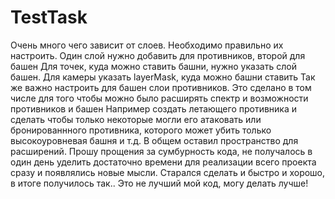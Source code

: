 # TestTask
Очень много чего зависит от слоев. Необходимо правильно их настроить. Один слой нужно добавить для противников, второй для башен
Для точек, куда можно ставить башни, нужно указать слой башен. Для камеры указать layerMask, куда можно башни ставить
Так же важно настроить для башен слои противников. Это сделано в том числе для того чтобы можно было расширять спектр и возможности противников и башен
Например создать летающего противника и сделать чтобы только некоторые могли его атаковать или бронированнного противника, которого
может убить только высокоуровневая башня и т.д. В общем оставил пространство для расширений. 
Прошу прощения за сумбурность кода, не получалось в один день уделить достаточно времени для реализации всего проекта сразу
и появлялись новые мысли. Старался сделать и быстро и хорошо, в итоге получилось так.. Это не лучший мой код, могу делать лучше!
